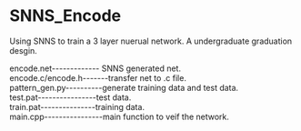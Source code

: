 # SNNS_Encode
Using SNNS to train a 3 layer nuerual network. A undergraduate graduation desgin.

encode.net------------- SNNS generated net.  
encode.c/encode.h-------transfer net to .c file.  
pattern_gen.py----------generate training data and test data.  
test.pat----------------test data.  
train.pat---------------training data.       
main.cpp----------------main function to veif the network.     
